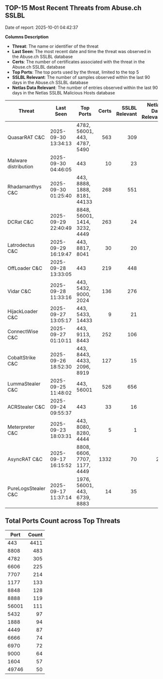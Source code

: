 ## TOP-15 Most Recent Threats from Abuse.ch SSLBL
Date of report: 2025-10-01 04:42:37

**Columns Description**
- **Threat**: The name or identifier of the threat
- **Last Seen**: The most recent date and time the threat was observed in the Abuse.ch SSLBL database
- **Certs**: The number of certificates associated with the threat in the Abuse.ch SSLBL database
- **Top Ports**: The top ports used by the threat, limited to the top 5
- **SSLBL Relevant**: The number of samples observed within the last 90 days in the Abuse.ch SSLBL database
- **Netlas Data Relevant**: The number of entries observed within the last 90 days in the Netlas SSLBL Malicious Hosts database



| Threat                     | Last Seen           | Top Ports          | Certs        | SSLBL Relevant   | Netlas Data Relevant  |
|----------------------------|---------------------|--------------------|-------------:|-----------------:|----------------------:|
| QuasarRAT C&C              | 2025-09-30 13:34:13 | 4782, 56001, 443, 4787, 5490 | 563 | 309 | 0 |
| Malware distribution       | 2025-09-30 04:46:05 | 443 | 10 | 23 | 0 |
| Rhadamanthys C&C           | 2025-09-30 01:25:40 | 443, 8888, 1888, 8181, 44133 | 268 | 551 | 6 |
| DCRat C&C                  | 2025-09-29 22:40:49 | 8848, 56001, 1414, 3232, 4449 | 263 | 24 | 0 |
| Latrodectus C&C            | 2025-09-29 16:19:47 | 443, 8817, 8041 | 30 | 20 | 0 |
| OffLoader C&C              | 2025-09-28 13:33:05 | 443 | 219 | 448 | 0 |
| Vidar C&C                  | 2025-09-28 11:33:16 | 443, 5432, 9000, 2024 | 136 | 276 | 0 |
| HijackLoader C&C           | 2025-09-27 13:05:17 | 443, 5433, 14433 | 9 | 21 | 0 |
| ConnectWise C&C            | 2025-09-27 01:10:11 | 443, 9113, 8443 | 252 | 106 | 3 |
| CobaltStrike C&C           | 2025-09-26 18:52:30 | 443, 8443, 4433, 2096, 8919 | 127 | 15 | 3 |
| LummaStealer C&C           | 2025-09-25 11:48:02 | 443, 56001 | 526 | 656 | 4 |
| ACRStealer C&C             | 2025-09-24 09:55:37 | 443 | 33 | 16 | 0 |
| Meterpreter C&C            | 2025-09-23 18:03:31 | 443, 8080, 8280, 4444 | 5 | 1 | 0 |
| AsyncRAT C&C               | 2025-09-17 16:15:52 | 8808, 6606, 7707, 1177, 4449 | 1332 | 70 | 24 |
| PureLogsStealer C&C        | 2025-09-17 11:37:14 | 1976, 56001, 443, 6739, 8883 | 14 | 35 | 0 |

## Total Ports Count across Top Threats
| Port       | Count      |
|------------|-----------:|
| 443 | 4411 |
| 8808 | 483 |
| 4782 | 305 |
| 6606 | 225 |
| 7707 | 214 |
| 1177 | 133 |
| 8848 | 128 |
| 8888 | 119 |
| 56001 | 111 |
| 5432 | 97 |
| 1888 | 94 |
| 4449 | 87 |
| 6666 | 74 |
| 6970 | 72 |
| 9000 | 64 |
| 1604 | 57 |
| 49746 | 50 |